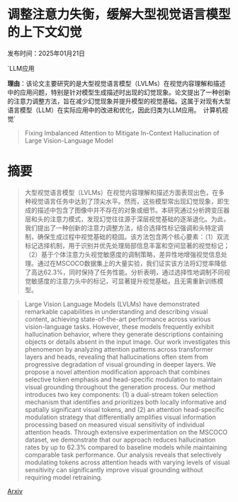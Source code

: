 # 调整注意力失衡，缓解大型视觉语言模型的上下文幻觉

发布时间：2025年01月21日

`LLM应用

**理由**：该论文主要研究的是大型视觉语言模型（LVLMs）在视觉内容理解和描述中的应用问题，特别是针对模型生成描述时出现的幻觉现象。论文提出了一种创新的注意力调整方法，旨在减少幻觉现象并提升模型的视觉基础。这属于对现有大型语言模型（LLM）在实际应用中的改进和优化，因此归类为LLM应用。` `计算机视觉`

> Fixing Imbalanced Attention to Mitigate In-Context Hallucination of Large Vision-Language Model

# 摘要

> 大型视觉语言模型（LVLMs）在视觉内容理解和描述方面表现出色，在多种视觉语言任务中达到了顶尖水平。然而，这些模型常出现幻觉现象，即生成的描述中包含了图像中并不存在的对象或细节。本研究通过分析跨变压器层和头的注意力模式，发现幻觉往往源于深层视觉基础的逐渐退化。为此，我们提出了一种创新的注意力调整方法，结合选择性标记强调和头特定调制，确保生成过程中视觉基础的稳固。该方法包含两个核心要素：（1）双流标记选择机制，用于识别并优先处理局部信息丰富和空间显著的视觉标记；（2）基于个体注意力头视觉敏感度的调制策略，差异性地增强视觉信息处理。通过在MSCOCO数据集上的大量实验，我们证实该方法将幻觉率降低了高达62.3\%，同时保持了任务性能。分析表明，通过选择性地调制不同视觉敏感度的注意力头中的标记，可显著提升视觉基础，且无需重新训练模型。

> Large Vision Language Models (LVLMs) have demonstrated remarkable capabilities in understanding and describing visual content, achieving state-of-the-art performance across various vision-language tasks. However, these models frequently exhibit hallucination behavior, where they generate descriptions containing objects or details absent in the input image. Our work investigates this phenomenon by analyzing attention patterns across transformer layers and heads, revealing that hallucinations often stem from progressive degradation of visual grounding in deeper layers. We propose a novel attention modification approach that combines selective token emphasis and head-specific modulation to maintain visual grounding throughout the generation process. Our method introduces two key components: (1) a dual-stream token selection mechanism that identifies and prioritizes both locally informative and spatially significant visual tokens, and (2) an attention head-specific modulation strategy that differentially amplifies visual information processing based on measured visual sensitivity of individual attention heads. Through extensive experimentation on the MSCOCO dataset, we demonstrate that our approach reduces hallucination rates by up to 62.3\% compared to baseline models while maintaining comparable task performance. Our analysis reveals that selectively modulating tokens across attention heads with varying levels of visual sensitivity can significantly improve visual grounding without requiring model retraining.

[Arxiv](https://arxiv.org/abs/2501.12206)